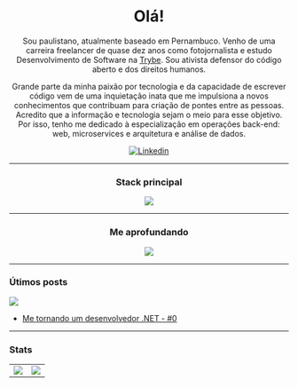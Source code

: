 <h1 align="center">Olá!</h1>

<p align="center">
  Sou paulistano, atualmente baseado em Pernambuco. Venho de uma carreira freelancer de quase dez anos como fotojornalista e estudo Desenvolvimento de Software na <a href= https://github.com/betrybe>Trybe</a>.
  Sou ativista defensor do código aberto e dos direitos humanos.
</p>
<p align="center">
  Grande parte da minha paixão por tecnologia e da capacidade de escrever código vem de uma inquietação inata que me impulsiona a novos conhecimentos que contribuam para criação de pontes entre as pessoas. Acredito que a informação e tecnologia sejam o meio para esse objetivo. Por isso, tenho me dedicado à especialização em operações back-end: web, microservices e arquitetura e análise de dados.
</p>
<p align="center">
  <a href=https://www.linkedin.com/in/dvths/>
    <img alt="Linkedin" src=https://img.shields.io/badge/-Linkedin-blue?style=flat-square&logo=Linkedin&logoColor=white/>
  </a>
</p>

--- 
<h3 align="center">Stack principal</h3>

<p align="center">
  <a href="https://skillicons.dev">
    <img src="https://skillicons.dev/icons?i=git,docker,neovim,vscode,linux,mysql,nodejs,typescript,prisma,jest" />
  </a>
</p>

<!-- &perline=5 -->
---

<h3 align="center">Me aprofundando</h3>

<p align="center">
  <a href="https://skillicons.dev">
    <img src="https://skillicons.dev/icons?i=mongodb,dotnet,cs,kubernetes,aws" />
  </a>

----

### Útimos posts
<img src="https://img.shields.io/badge/dev.to-0A0A0A?style=for-the-badge&logo=devdotto&logoColor=white" /> 

- [Me tornando um desenvolvedor .NET - #0](https://dev.to/dvths/me-tornando-um-desenvolvedor-net-0-1n15)

---

### Stats

<table>
<tr><td>

  <a href="https://github.com/anuraghazra/github-readme-stats" rel="noopener noreferrer" target="_blank">
    <img align="center" src="https://github-readme-stats.vercel.app/api?username=dvths&count_private=true&show_icons=true&hide=prs&theme=onedark" />
</a>

</td><td>

  <a href="https://github.com/anuraghazra/github-readme-stats" rel="noopener noreferrer" target="_blank" target="_blank">
    <img align="center" src="https://github-readme-stats.vercel.app/api/top-langs/?username=dvths&layout=compact&theme=onedark" />
  </a>

</td></tr>
</table>
